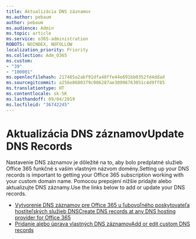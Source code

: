 ```yaml
---
title: Aktualizácia DNS záznamov
ms.author: pebaum
author: pebaum
ms.audience: Admin
ms.topic: article
ms.service: o365-administration
ROBOTS: NOINDEX, NOFOLLOW
localization_priority: Priority
ms.collection: Adm_O365
ms.custom:
- "39"
- "100001"
ms.openlocfilehash: 217485a2abf91dfa48ffe44e691bb0352fd4ddad
ms.sourcegitcommit: a256e8680379c006287ae30996763051c4d9ff85
ms.translationtype: HT
ms.contentlocale: sk-SK
ms.lasthandoff: 09/04/2019
ms.locfileid: "36742245"
---
```

# <a name="update-dns-records"></a><span data-ttu-id="97fad-102">Aktualizácia DNS záznamov</span><span class="sxs-lookup"><span data-stu-id="97fad-102">Update DNS Records</span></span>

<span data-ttu-id="97fad-103">Nastavenie DNS záznamov je dôležité na to, aby bolo predplatné služieb Office 365 funkčné s vaším vlastným názvom domény.</span><span class="sxs-lookup"><span data-stu-id="97fad-103">Setting up your DNS records is important to getting your Office 365 subscription working with your custom domain name.</span></span> <span data-ttu-id="97fad-104">Pomocou prepojení nižšie pridajte alebo aktualizujte DNS záznamy.</span><span class="sxs-lookup"><span data-stu-id="97fad-104">Use the links below to add or update your DNS records.</span></span>
  
- [<span data-ttu-id="97fad-105">Vytvorenie DNS záznamov pre Office 365 u ľubovoľného poskytovateľa hostiteľských služieb DNS</span><span class="sxs-lookup"><span data-stu-id="97fad-105">Create DNS records at any DNS hosting provider for Office 365</span></span>](https://docs.microsoft.com/office365/admin/get-help-with-domains/create-dns-records-at-any-dns-hosting-provider)  
- [<span data-ttu-id="97fad-106">Pridanie alebo úprava vlastných DNS záznamov</span><span class="sxs-lookup"><span data-stu-id="97fad-106">Add or edit custom DNS records</span></span>](https://docs.microsoft.com/office365/admin/dns/add-or-edit-custom-dns-records)